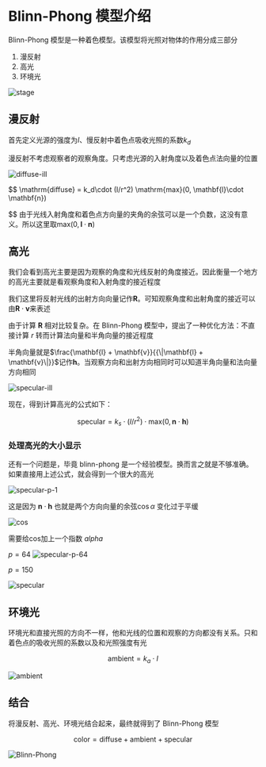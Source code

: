 # Blinn-Phong 模型介绍

Blinn-Phong 模型是一种着色模型。该模型将光照对物体的作用分成三部分

1. 漫反射
2. 高光
3. 环境光

![stage](stage.png)

## 漫反射

首先定义光源的强度为$I$、慢反射中着色点吸收光照的系数$k_d$

漫反射不考虑观察者的观察角度。只考虑光源的入射角度以及着色点法向量的位置

![diffuse-ill](assets/diffuse-ill.png)

$$
\mathrm{diffuse} = k_d\cdot (I/r^2) \mathrm{max}(0, \mathbf{l}\cdot \mathbf{n})

$$
由于光线入射角度和着色点方向量的夹角的余弦可以是一个负数，这没有意义。所以这里取$\mathrm{max}(0, \mathbf{l}\cdot \mathbf{n})$

## 高光

我们会看到高光主要是因为观察的角度和光线反射的角度接近。因此衡量一个地方的高光主要就是看观察角度和入射角度的接近程度

我们这里将反射光线的出射方向向量记作$\mathbf{R}$。可知观察角度和出射角度的接近可以由$\mathbf{R}\cdot \mathbf{v}$来表述

由于计算 $\mathbf{R}$ 相对比较复杂。在 Blinn-Phong 模型中，提出了一种优化方法：不直接计算 $r$ 转而计算法向量和半角向量的接近程度

半角向量就是$\frac{\mathbf{l} + \mathbf{v}}{{\|\mathbf{l} + \mathbf{v}\|}}$记作$\mathbf{h}$。当观察方向和出射方向相同时可以知道半角向量和法向量方向相同

![specular-ill](assets/specular-ill.png)

现在，得到计算高光的公式如下：

$$
\mathrm{specular}=k_s\cdot (I/r^2)\cdot \mathrm{max}(0,\mathbf{n}\cdot \mathbf{h})
$$

### 处理高光的大小显示

还有一个问题是，毕竟 blinn-phong 是一个经验模型。换而言之就是不够准确。如果直接用上述公式，就会得到一个很大的高光

![specular-p-1](./specular-p-1.png)

这是因为 $\mathbf{n}\cdot \mathbf{h}$ 也就是两个方向向量的余弦$\cos{\alpha}$ 变化过于平缓

![cos](assets/cos.png)

需要给cos加上一个指数 $alpha$

$p=64$
![specular-p-64](./specular_p_64.png)

$p=150$

![specular](./specular.png)

## 环境光

环境光和直接光照的方向不一样，他和光线的位置和观察的方向都没有关系。只和着色点的吸收光照的系数以及和光照强度有光

$$
\mathrm{ambient}=k_a \cdot I
$$

![ambient](./abmbient.png)

## 结合

将漫反射、高光、环境光结合起来，最终就得到了 Blinn-Phong 模型

$$
\mathrm{color}= \text{diffuse} + \text{ambient} + \text{specular}
$$

![Blinn-Phong](./blinn-phong.png)
